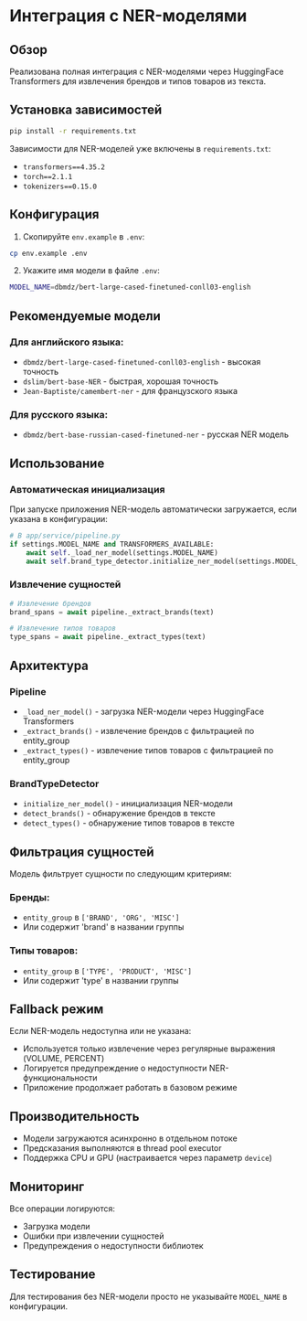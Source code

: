 # Интеграция с NER-моделями

## Обзор

Реализована полная интеграция с NER-моделями через HuggingFace Transformers для извлечения брендов и типов товаров из текста.

## Установка зависимостей

```bash
pip install -r requirements.txt
```

Зависимости для NER-моделей уже включены в `requirements.txt`:
- `transformers==4.35.2`
- `torch==2.1.1`
- `tokenizers==0.15.0`

## Конфигурация

1. Скопируйте `env.example` в `.env`:
```bash
cp env.example .env
```

2. Укажите имя модели в файле `.env`:
```bash
MODEL_NAME=dbmdz/bert-large-cased-finetuned-conll03-english
```

## Рекомендуемые модели

### Для английского языка:
- `dbmdz/bert-large-cased-finetuned-conll03-english` - высокая точность
- `dslim/bert-base-NER` - быстрая, хорошая точность
- `Jean-Baptiste/camembert-ner` - для французского языка

### Для русского языка:
- `dbmdz/bert-base-russian-cased-finetuned-ner` - русская NER модель

## Использование

### Автоматическая инициализация

При запуске приложения NER-модель автоматически загружается, если указана в конфигурации:

```python
# В app/service/pipeline.py
if settings.MODEL_NAME and TRANSFORMERS_AVAILABLE:
    await self._load_ner_model(settings.MODEL_NAME)
    await self.brand_type_detector.initialize_ner_model(settings.MODEL_NAME)
```

### Извлечение сущностей

```python
# Извлечение брендов
brand_spans = await pipeline._extract_brands(text)

# Извлечение типов товаров
type_spans = await pipeline._extract_types(text)
```

## Архитектура

### Pipeline
- `_load_ner_model()` - загрузка NER-модели через HuggingFace Transformers
- `_extract_brands()` - извлечение брендов с фильтрацией по entity_group
- `_extract_types()` - извлечение типов товаров с фильтрацией по entity_group

### BrandTypeDetector
- `initialize_ner_model()` - инициализация NER-модели
- `detect_brands()` - обнаружение брендов в тексте
- `detect_types()` - обнаружение типов товаров в тексте

## Фильтрация сущностей

Модель фильтрует сущности по следующим критериям:

### Бренды:
- `entity_group` в `['BRAND', 'ORG', 'MISC']`
- Или содержит 'brand' в названии группы

### Типы товаров:
- `entity_group` в `['TYPE', 'PRODUCT', 'MISC']`
- Или содержит 'type' в названии группы

## Fallback режим

Если NER-модель недоступна или не указана:
- Используется только извлечение через регулярные выражения (VOLUME, PERCENT)
- Логируется предупреждение о недоступности NER-функциональности
- Приложение продолжает работать в базовом режиме

## Производительность

- Модели загружаются асинхронно в отдельном потоке
- Предсказания выполняются в thread pool executor
- Поддержка CPU и GPU (настраивается через параметр `device`)

## Мониторинг

Все операции логируются:
- Загрузка модели
- Ошибки при извлечении сущностей
- Предупреждения о недоступности библиотек

## Тестирование

Для тестирования без NER-модели просто не указывайте `MODEL_NAME` в конфигурации.
